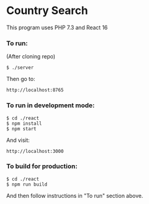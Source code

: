 # Country Search

This program uses PHP 7.3 and React 16

### To run:

(After cloning repo)
```
$ ./server
```

Then go to:
```
http://localhost:8765
```

### To run in development mode:

```
$ cd ./react
$ npm install
$ npm start
```

And visit:
```
http://localhost:3000
```

### To build for production:

```
$ cd ./react
$ npm run build
```
And then follow instructions in "To run" section above.
